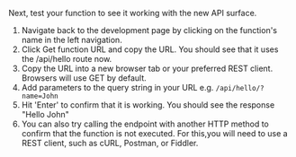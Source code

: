 Next, test your function to see it working with the new API surface.

1. Navigate back to the development page by clicking on the function's name in the left navigation.
2. Click Get function URL and copy the URL. You should see that it uses the /api/hello route now.
3. Copy the URL into a new browser tab or your preferred REST client. Browsers will use GET by default.
4. Add parameters to the query string in your URL e.g. `/api/hello/?name=John`
5. Hit 'Enter' to confirm that it is working. You should see the response "Hello John"
6. You can also try calling the endpoint with another HTTP method to confirm that the function is not executed. For this,you will need to use a REST client, such as cURL, Postman, or Fiddler.